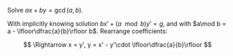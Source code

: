 Solve $ax+by = \gcd(a,b)$.

With implicitly knowing solution $bx' + (a \mod b)y' = g$, and with $a\mod b = a - \lfloor\dfrac{a}{b}\rfloor b$. Rearrange coefficients:

$$ \Rightarrow x = y', y = x' - y'\cdot \lfloor\dfrac{a}{b}\rfloor $$